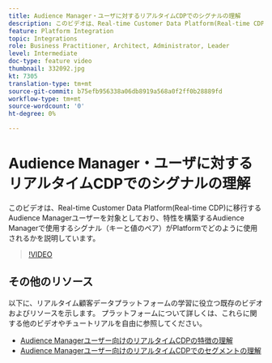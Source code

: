 ```yaml
---
title: Audience Manager・ユーザに対するリアルタイムCDPでのシグナルの理解
description: このビデオは、Real-time Customer Data Platform(Real-time CDP)に移行するAudience Managerユーザーを対象としており、特性を構築するAudience Managerで使用するシグナル（キーと値のペア）がPlatformでどのように使用されるかを説明しています。
feature: Platform Integration
topic: Integrations
role: Business Practitioner, Architect, Administrator, Leader
level: Intermediate
doc-type: feature video
thumbnail: 332092.jpg
kt: 7305
translation-type: tm+mt
source-git-commit: b75efb956338a06db8919a568a0f2ff0b28889fd
workflow-type: tm+mt
source-wordcount: '0'
ht-degree: 0%

---
```



# Audience Manager・ユーザに対するリアルタイムCDPでのシグナルの理解

このビデオは、Real-time Customer Data Platform(Real-time CDP)に移行するAudience Managerユーザーを対象としており、特性を構築するAudience Managerで使用するシグナル（キーと値のペア）がPlatformでどのように使用されるかを説明しています。

>[!VIDEO](https://video.tv.adobe.com/v/332092/?quality=12&learn=on)

## その他のリソース

以下に、リアルタイム顧客データプラットフォームの学習に役立つ既存のビデオおよびリソースを示します。 プラットフォームについて詳しくは、これらに関する他のビデオやチュートリアルを自由に参照してください。

* [Audience Managerユーザー向けのリアルタイムCDPの特徴の理解](https://experienceleague.adobe.com/docs/audience-manager-learn/tutorials/other-integrations/integrating-with-rtcdp/rtcdp-traits-for-aam-users.html?lang=en#other-integrations)
* [Audience Managerユーザー向けのリアルタイムCDPでのセグメントの理解](https://experienceleague.adobe.com/docs/audience-manager-learn/tutorials/other-integrations/integrating-with-rtcdp/rtcdp-segments-for-aam-users.html?lang=en#other-integrations)
